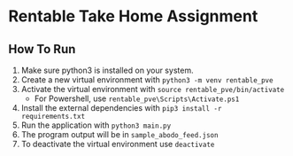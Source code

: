 # Rentable Take Home Assignment

## How To Run

1. Make sure python3 is installed on your system.
2. Create a new virtual environment with `python3 -m venv rentable_pve`
3. Activate the virtual environment with `source rentable_pve/bin/activate`
    - For Powershell, use `rentable_pve\Scripts\Activate.ps1`
4. Install the external dependencies with `pip3 install -r requirements.txt`
5. Run the application with `python3 main.py`
6. The program output will be in `sample_abodo_feed.json`
7. To deactivate the virtual environment use `deactivate`
